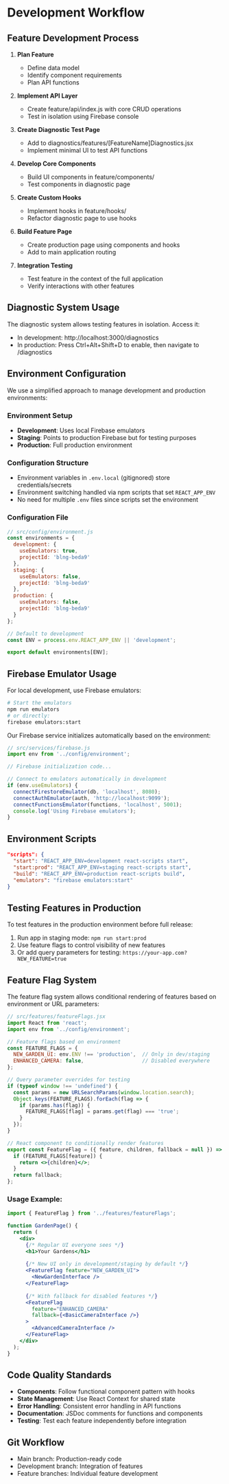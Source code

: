 # Development Workflow

## Feature Development Process

1. **Plan Feature**
   - Define data model
   - Identify component requirements
   - Plan API functions

2. **Implement API Layer**
   - Create feature/api/index.js with core CRUD operations
   - Test in isolation using Firebase console

3. **Create Diagnostic Test Page**
   - Add to diagnostics/features/[FeatureName]Diagnostics.jsx
   - Implement minimal UI to test API functions

4. **Develop Core Components**
   - Build UI components in feature/components/
   - Test components in diagnostic page

5. **Create Custom Hooks**
   - Implement hooks in feature/hooks/
   - Refactor diagnostic page to use hooks

6. **Build Feature Page**
   - Create production page using components and hooks
   - Add to main application routing

7. **Integration Testing**
   - Test feature in the context of the full application
   - Verify interactions with other features

## Diagnostic System Usage

The diagnostic system allows testing features in isolation. Access it:

- In development: http://localhost:3000/diagnostics
- In production: Press Ctrl+Alt+Shift+D to enable, then navigate to /diagnostics

## Environment Configuration

We use a simplified approach to manage development and production environments:

### Environment Setup

- **Development**: Uses local Firebase emulators
- **Staging**: Points to production Firebase but for testing purposes
- **Production**: Full production environment

### Configuration Structure

- Environment variables in `.env.local` (gitignored) store credentials/secrets
- Environment switching handled via npm scripts that set `REACT_APP_ENV`
- No need for multiple `.env` files since scripts set the environment

### Configuration File

```jsx
// src/config/environment.js
const environments = {
  development: {
    useEmulators: true,
    projectId: 'blng-beda9'
  },
  staging: {
    useEmulators: false,
    projectId: 'blng-beda9'
  },
  production: {
    useEmulators: false,
    projectId: 'blng-beda9'
  }
};

// Default to development
const ENV = process.env.REACT_APP_ENV || 'development';

export default environments[ENV];
```

## Firebase Emulator Usage

For local development, use Firebase emulators:

```bash
# Start the emulators
npm run emulators
# or directly:
firebase emulators:start
```

Our Firebase service initializes automatically based on the environment:

```jsx
// src/services/firebase.js
import env from '../config/environment';

// Firebase initialization code...

// Connect to emulators automatically in development
if (env.useEmulators) {
  connectFirestoreEmulator(db, 'localhost', 8080);
  connectAuthEmulator(auth, 'http://localhost:9099');
  connectFunctionsEmulator(functions, 'localhost', 5001);
  console.log('Using Firebase emulators');
}
```

## Environment Scripts

```json
"scripts": {
  "start": "REACT_APP_ENV=development react-scripts start",
  "start:prod": "REACT_APP_ENV=staging react-scripts start",
  "build": "REACT_APP_ENV=production react-scripts build",
  "emulators": "firebase emulators:start"
}
```

## Testing Features in Production

To test features in the production environment before full release:

1. Run app in staging mode: `npm run start:prod`
2. Use feature flags to control visibility of new features
3. Or add query parameters for testing: `https://your-app.com?NEW_FEATURE=true`

## Feature Flag System

The feature flag system allows conditional rendering of features based on environment or URL parameters:

```jsx
// src/features/featureFlags.jsx
import React from 'react';
import env from '../config/environment';

// Feature flags based on environment
const FEATURE_FLAGS = {
  NEW_GARDEN_UI: env.ENV !== 'production',  // Only in dev/staging
  ENHANCED_CAMERA: false,                   // Disabled everywhere
};

// Query parameter overrides for testing
if (typeof window !== 'undefined') {
  const params = new URLSearchParams(window.location.search);
  Object.keys(FEATURE_FLAGS).forEach(flag => {
    if (params.has(flag)) {
      FEATURE_FLAGS[flag] = params.get(flag) === 'true';
    }
  });
}

// React component to conditionally render features
export const FeatureFlag = ({ feature, children, fallback = null }) => {
  if (FEATURE_FLAGS[feature]) {
    return <>{children}</>;
  }
  return fallback;
};
```

### Usage Example:

```jsx
import { FeatureFlag } from '../features/featureFlags';

function GardenPage() {
  return (
    <div>
      {/* Regular UI everyone sees */}
      <h1>Your Gardens</h1>
      
      {/* New UI only in development/staging by default */}
      <FeatureFlag feature="NEW_GARDEN_UI">
        <NewGardenInterface />
      </FeatureFlag>
      
      {/* With fallback for disabled features */}
      <FeatureFlag 
        feature="ENHANCED_CAMERA" 
        fallback={<BasicCameraInterface />}
      >
        <AdvancedCameraInterface />
      </FeatureFlag>
    </div>
  );
}
```

## Code Quality Standards

- **Components**: Follow functional component pattern with hooks
- **State Management**: Use React Context for shared state
- **Error Handling**: Consistent error handling in API functions
- **Documentation**: JSDoc comments for functions and components
- **Testing**: Test each feature independently before integration

## Git Workflow

- Main branch: Production-ready code
- Development branch: Integration of features
- Feature branches: Individual feature development
